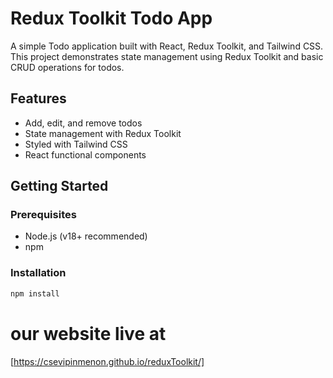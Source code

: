 # Redux Toolkit Todo App

A simple Todo application built with React, Redux Toolkit, and Tailwind CSS.  
This project demonstrates state management using Redux Toolkit and basic CRUD operations for todos.

## Features

- Add, edit, and remove todos
- State management with Redux Toolkit
- Styled with Tailwind CSS
- React functional components

## Getting Started

### Prerequisites

- Node.js (v18+ recommended)
- npm

### Installation
 
```sh
npm install
```

# our website live at

[https://csevipinmenon.github.io/reduxToolkit/]
